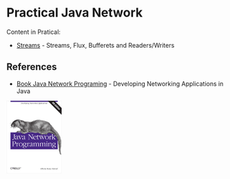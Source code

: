 # Practical Java Network

Content in Pratical:

  + [Streams](./streams-filters-example) - Streams, Flux, Bufferets and Readers/Writers



## References

  + [Book Java Network Programing](https://www.oreilly.com/library/view/java-network-programming/9781449365936/) - Developing Networking Applications in Java<br/>
<img src="./java-networking-programing.png" width="128px" alt="book reference Java Networking Programing">


